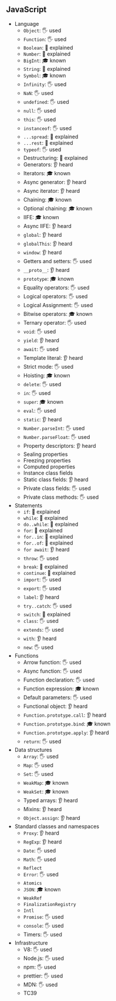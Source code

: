 ## JavaScript

- Language
  - `Object`: 🖐️ used
  - `Function`: 🖐️ used
  - `Boolean`: 🙋 explained
  - `Number`: 🙋 explained
  - `BigInt`: 🎓 known
  - `String`: 🙋 explained
  - `Symbol`: 🎓 known
  - `Infinity`: 🖐️ used
  - `NaN`: 🖐️ used
  - `undefined`: 🖐️ used
  - `null`: 🖐️ used
  - `this`: 🖐️ used
  - `instanceof`: 🖐️ used
  - `...spread`: 🙋 explained
  - `...rest`: 🙋 explained
  - `typeof`: 🖐️ used
  - Destructuring: 🙋 explained
  - Generators: 👂 heard
  - Iterators: 🎓 known
  - Async generator: 👂 heard
  - Async iterator: 👂 heard
  - Chaining: 🎓 known
  - Optional chaining: 🎓 known
  - IIFE: 🎓 known
  - Async IIFE: 👂 heard
  - `global`: 👂 heard
  - `globalThis`: 👂 heard
  - `window`: 👂 heard
  - Getters and setters: 🖐️ used
  - `__proto__`: 👂 heard
  - `prototype`: 🎓 known
  - Equality operators: 🖐️ used
  - Logical operators: 🖐️ used
  - Logical Assignment: 🖐️ used
  - Bitwise operators: 🎓 known
  - Ternary operator: 🖐️ used
  - `void`: 🖐️ used
  - `yield`: 👂 heard
  - `await`: 🖐️ used
  - Template literal: 👂 heard
  - Strict mode: 🖐️ used
  - Hoisting: 🎓 known
  - `delete`: 🖐️ used
  - `in`: 🖐️ used
  - `super`: 🎓 known
  - `eval`: 🖐️ used
  - `static`: 👂 heard
  - `Number.parseInt`: 🖐️ used
  - `Number.parseFloat`: 🖐️ used
  - Property descriptors: 👂 heard
  - Sealing properties
  - Freezing properties
  - Computed properties
  - Instance class fields
  - Static class fields: 👂 heard
  - Private class fields: 🖐️ used
  - Private class methods: 🖐️ used
- Statements
  - `if`: 🙋 explained
  - `while`: 🙋 explained
  - `do..while`: 🙋 explained
  - `for`: 🙋 explained
  - `for..in`: 🙋 explained
  - `for..of`: 🙋 explained
  - `for await`: 👂 heard
  - `throw`: 🖐️ used
  - `break`: 🙋 explained
  - `continue`: 🙋 explained
  - `import`: 🖐️ used
  - `export`: 🖐️ used
  - `label`: 👂 heard
  - `try..catch`: 🖐️ used
  - `switch`: 🙋 explained
  - `class`: 🖐️ used
  - `extends`: 🖐️ used
  - `with`: 👂 heard
  - `new`: 🖐️ used
- Functions
  - Arrow function: 🖐️ used
  - Async function: 🖐️ used
  - Function declaration: 🖐️ used
  - Function expression: 🎓 known
  - Default parameters: 🖐️ used
  - Functional object: 👂 heard
  - `Function.prototype.call`: 👂 heard
  - `Function.prototype.bind`: 🎓 known
  - `Function.prototype.apply`: 👂 heard
  - `return`: 🖐️ used
- Data structures
  - `Array`: 🖐️ used
  - `Map`: 🖐️ used
  - `Set`: 🖐️ used
  - `WeakMap`: 🎓 known
  - `WeakSet`: 🎓 known
  - Typed arrays: 👂 heard
  - Mixins: 👂 heard
  - `Object.assign`: 👂 heard
- Standard classes and namespaces
  - `Proxy`: 👂 heard
  - `RegExp`: 👂 heard
  - `Date`: 🖐️ used
  - `Math`: 🖐️ used
  - `Reflect`
  - `Error`: 🖐️ used
  - `Atomics`
  - `JSON`: 🎓 known
  - `WeakRef`
  - `FinalizationRegistry`
  - `Intl`
  - `Promise`: 🖐️ used
  - `console`: 🖐️ used
  - Timers: 🖐️ used
- Infrastructure
  - V8: 🖐️ used
  - Node.js: 🖐️ used
  - npm: 🖐️ used
  - prettier: 🖐️ used
  - MDN: 🖐️ used
  - TC39
